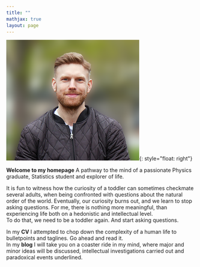 ```yaml
---
title: ""
mathjax: true
layout: page
---
```

![image](/assets/mig.png){: style="float: right"}

**Welcome to my homepage**
A pathway to the mind of a passionate Physics graduate, Statistics student and explorer   of life.

It is fun to witness how the curiosity of a toddler can sometimes checkmate several adults, when being confronted with questions about the natural order of the world. Eventually, our curiosity burns out, and we learn to stop asking questions. For me, there is nothing more meaningful, than experiencing life both on a hedonistic and intellectual level.\
To do that, we need to be a toddler again. And start asking questions.

In my **CV** I attempted to chop down the complexity of a human life to bulletpoints and taglines. Go ahead and read it.\
In my **blog** I will take you on a coaster ride in my mind, where major and minor ideas will be discussed, intellectual investigations carried out and paradoxical events underlined.
